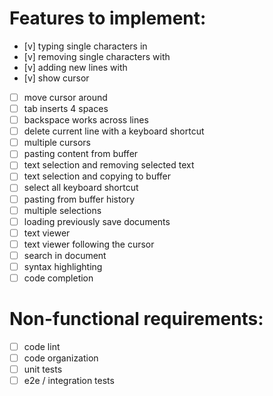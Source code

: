 # Features to implement:
- [v] typing single characters in
- [v] removing single characters with <Backspace>
- [v] adding new lines with <Enter>
- [v] show cursor
- [ ] move cursor around
- [ ] tab inserts 4 spaces
- [ ] backspace works across lines  
- [ ] delete current line with a keyboard shortcut
- [ ] multiple cursors
- [ ] pasting content from buffer
- [ ] text selection and removing selected text
- [ ] text selection and copying to buffer
- [ ] select all keyboard shortcut  
- [ ] pasting from buffer history
- [ ] multiple selections
- [ ] loading previously save documents
- [ ] text viewer
- [ ] text viewer following the cursor
- [ ] search in document
- [ ] syntax highlighting
- [ ] code completion

# Non-functional requirements:
- [ ] code lint
- [ ] code organization
- [ ] unit tests
- [ ] e2e / integration tests